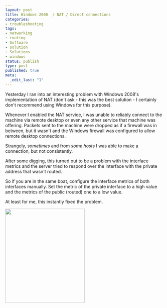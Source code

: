 ```yaml
---
layout: post
title: Windows 2008  / NAT / Direct connections
categories:
- troubleshooting
tags:
- networking
- routing
- Software
- solution
- Solutions
- windows
status: publish
type: post
published: true
meta:
  _edit_last: "1"
---
```

Yesterday I ran into an interesting problem with Windows 2008's implementation of NAT (don't ask - this was the best solution - I certainly don't recommend using Windows for this purpose).

Whenever I enabled the NAT service, I was unable to reliably connect to the machine via remote desktop or even any other service that machine was offering. Packets sent to the machine were dropped as if a firewall was in between, but it wasn't and the Windows firewall was configured to allow remote desktop connections.

Strangely, <em>sometimes</em> and from <em>some hosts</em> I was able to make a connection, but not consistently.

After some digging, this turned out to be a problem with the interface metrics and the server tried to respond over the interface with the private address that wasn't routed.

So if you are in the same boat, configure the interface metrics of both interfaces manually. Set the metric of the private interface to a high value and the metrics of the public (routed) one to a low value.

At least for me, this instantly fixed the problem.

<a href="http://www.gnegg.ch/wp-content/uploads/2010/06/interface-metric.png"><img class="aligncenter size-medium wp-image-739" title="interface-metric" src="http://www.gnegg.ch/wp-content/uploads/2010/06/interface-metric-253x300.png" alt="" width="253" height="300" /></a>
